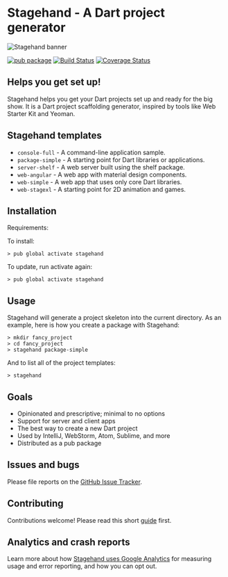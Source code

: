 # Stagehand - A Dart project generator

![Stagehand banner](https://raw.githubusercontent.com/dart-lang/stagehand/master/site/banner_stagehand.jpg)

[![pub package](https://img.shields.io/pub/v/stagehand.svg)](https://pub.dartlang.org/packages/stagehand)
[![Build Status](https://travis-ci.org/dart-lang/stagehand.svg?branch=master)](https://travis-ci.org/dart-lang/stagehand)
[![Coverage Status](https://coveralls.io/repos/dart-lang/stagehand/badge.svg?branch=master)](https://coveralls.io/r/dart-lang/stagehand?branch=master)

## Helps you get set up!

Stagehand helps you get your Dart projects set up and ready for the big show.
It is a Dart project scaffolding generator, inspired by tools like Web Starter
Kit and Yeoman.

## Stagehand templates
* `console-full` - A command-line application sample.
* `package-simple` - A starting point for Dart libraries or applications.
* `server-shelf` - A web server built using the shelf package.
* `web-angular` - A web app with material design components.
* `web-simple` - A web app that uses only core Dart libraries.
* `web-stagexl` - A starting point for 2D animation and games.

## Installation

Requirements:

To install:

```console
> pub global activate stagehand
```

To update, run activate again:

```console
> pub global activate stagehand
```

## Usage

Stagehand will generate a project skeleton into the current directory. As an
example, here is how you create a package with Stagehand:

```console
> mkdir fancy_project
> cd fancy_project
> stagehand package-simple
```

And to list all of the project templates:

```console
> stagehand
```

## Goals

* Opinionated and prescriptive; minimal to no options
* Support for server and client apps
* The best way to create a new Dart project
* Used by IntelliJ, WebStorm, Atom, Sublime, and more
* Distributed as a pub package

## Issues and bugs

Please file reports on the
[GitHub Issue Tracker](https://github.com/dart-lang/stagehand/issues).

## Contributing

Contributions welcome! Please read this short
[guide](https://github.com/dart-lang/stagehand/blob/master/CONTRIBUTING.md) first.

## Analytics and crash reports

Learn more about how [Stagehand uses Google Analytics][analytics] for measuring
usage and error reporting, and how you can opt out.

[analytics]: https://github.com/dart-lang/stagehand/wiki/Anonymous-analytics-and-crash-reports
